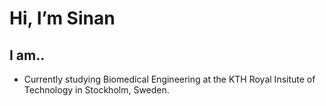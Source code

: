 # Hi, I’m Sinan
## I am..
- Currently studying Biomedical Engineering at the KTH Royal Insitute of Technology in Stockholm, Sweden.

